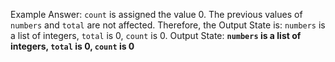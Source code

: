 Example Answer:
`count` is assigned the value 0. The previous values of `numbers` and `total` are not affected. Therefore, the Output State is: `numbers` is a list of integers, `total` is 0, `count` is 0.
Output State: **`numbers` is a list of integers, `total` is 0, `count` is 0**